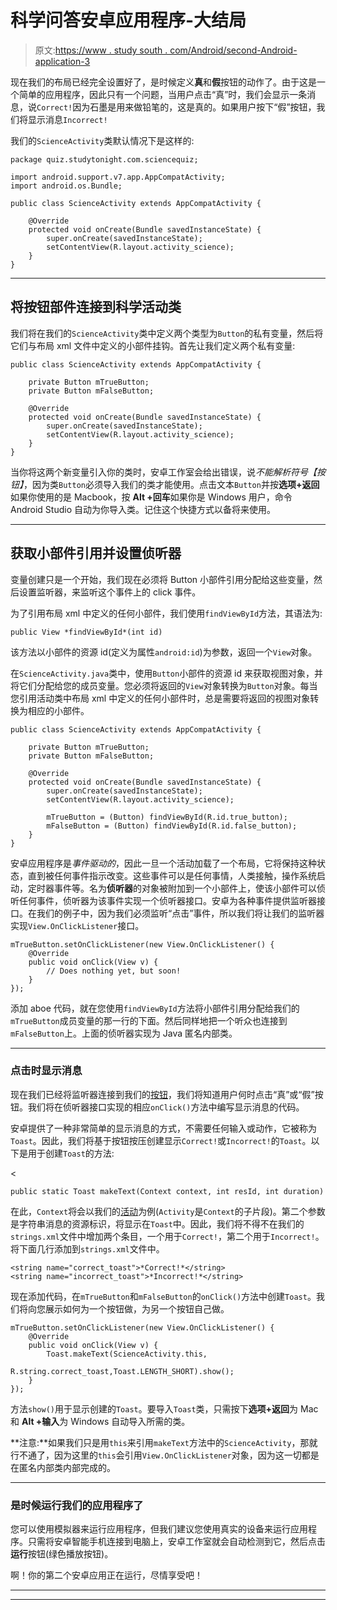 # 科学问答安卓应用程序-大结局

> 原文:[https://www . study south . com/Android/second-Android-application-3](https://www.studytonight.com/android/second-android-application-3)

现在我们的布局已经完全设置好了，是时候定义**真**和**假**按钮的动作了。由于这是一个简单的应用程序，因此只有一个问题，当用户点击“真”时，我们会显示一条消息，说`Correct!`因为石墨是用来做铅笔的，这是真的。如果用户按下“假”按钮，我们将显示消息`Incorrect!`

我们的`ScienceActivity`类默认情况下是这样的:

```
package quiz.studytonight.com.sciencequiz;

import android.support.v7.app.AppCompatActivity;
import android.os.Bundle;

public class ScienceActivity extends AppCompatActivity {

    @Override
    protected void onCreate(Bundle savedInstanceState) {
        super.onCreate(savedInstanceState);
        setContentView(R.layout.activity_science);
    }
}
```

* * *

## 将按钮部件连接到科学活动类

我们将在我们的`ScienceActivity`类中定义两个类型为`Button`的私有变量，然后将它们与布局 xml 文件中定义的小部件挂钩。首先让我们定义两个私有变量:

```
public class ScienceActivity extends AppCompatActivity {

    private Button mTrueButton;
    private Button mFalseButton;

    @Override
    protected void onCreate(Bundle savedInstanceState) {
        super.onCreate(savedInstanceState);
        setContentView(R.layout.activity_science);
    }
}
```

当你将这两个新变量引入你的类时，安卓工作室会给出错误，说*不能解析符号【按钮】*，因为类`Button`必须导入我们的类才能使用。点击文本`Button`并按**选项+返回**如果你使用的是 Macbook，按 **Alt +回车**如果你是 Windows 用户，命令 Android Studio 自动为你导入类。记住这个快捷方式以备将来使用。

* * *

## 获取小部件引用并设置侦听器

变量创建只是一个开始，我们现在必须将 Button 小部件引用分配给这些变量，然后设置监听器，来监听这个事件上的 click 事件。

为了引用布局 xml 中定义的任何小部件，我们使用`findViewById`方法，其语法为:

```
public View *findViewById*(int id)
```

该方法以小部件的资源 id(定义为属性`android:id`)为参数，返回一个`View`对象。

在`ScienceActivity.java`类中，使用`Button`小部件的资源 id 来获取视图对象，并将它们分配给您的成员变量。您必须将返回的`View`对象转换为`Button`对象。每当您引用活动类中布局 xml 中定义的任何小部件时，总是需要将返回的视图对象转换为相应的小部件。

```
public class ScienceActivity extends AppCompatActivity {

    private Button mTrueButton;
    private Button mFalseButton;

    @Override
    protected void onCreate(Bundle savedInstanceState) {
        super.onCreate(savedInstanceState);
        setContentView(R.layout.activity_science);

        mTrueButton = (Button) findViewById(R.id.true_button);
        mFalseButton = (Button) findViewById(R.id.false_button);
    }
}
```

安卓应用程序是*事件驱动的*，因此一旦一个活动加载了一个布局，它将保持这种状态，直到被任何事件指示改变。这些事件可以是任何事情，人类接触，操作系统启动，定时器事件等。名为**侦听器**的对象被附加到一个小部件上，使该小部件可以侦听任何事件，侦听器为该事件实现一个侦听器接口。安卓为各种事件提供监听器接口。在我们的例子中，因为我们必须监听“点击”事件，所以我们将让我们的监听器实现`View.OnClickListener`接口。

```
mTrueButton.setOnClickListener(new View.OnClickListener() {
	@Override
	public void onClick(View v) {
		// Does nothing yet, but soon!
	}
});
```

添加 aboe 代码，就在您使用`findViewById`方法将小部件引用分配给我们的`mTrueButton`成员变量的那一行的下面。然后同样地把一个听众也连接到`mFalseButton`上。上面的侦听器实现为 Java 匿名内部类。

* * *

### 点击时显示消息

现在我们已经将监听器连接到我们的[按钮](android-button-view)，我们将知道用户何时点击“真”或“假”按钮。我们将在侦听器接口实现的相应`onClick()`方法中编写显示消息的代码。

安卓提供了一种非常简单的显示消息的方式，不需要任何输入或动作，它被称为`Toast`。因此，我们将基于按钮按压创建显示`Correct!`或`Incorrect!`的`Toast`。以下是用于创建`Toast`的方法:

<

```
public static Toast makeText(Context context, int resId, int duration)
```

在此，`Context`将会以我们的[活动](activity-in-android)为例(`Activity`是`Context`的子片段)。第二个参数是字符串消息的资源标识，将显示在`Toast`中。因此，我们将不得不在我们的`strings.xml`文件中增加两个条目，一个用于`Correct!`，第二个用于`Incorrect!`。将下面几行添加到`strings.xml`文件中。

```
<string name="correct_toast">*Correct!*</string>
<string name="incorrect_toast">*Incorrect!*</string>
```

现在添加代码，在`mTrueButton`和`mFalseButton`的`onClick()`方法中创建`Toast`。我们将向您展示如何为一个按钮做，为另一个按钮自己做。

```
mTrueButton.setOnClickListener(new View.OnClickListener() {
	@Override
	public void onClick(View v) {
		Toast.makeText(ScienceActivity.this,
                           R.string.correct_toast,Toast.LENGTH_SHORT).show();
	}
});
```

方法`show()`用于显示创建的`Toast`。要导入`Toast`类，只需按下**选项+返回**为 Mac 和 **Alt +输入**为 Windows 自动导入所需的类。

**注意:**如果我们只是用`this`来引用`makeText`方法中的`ScienceActivity`，那就行不通了，因为这里的`this`会引用`View.OnClickListener`对象，因为这一切都是在匿名内部类内部完成的。

* * *

### 是时候运行我们的应用程序了

您可以使用模拟器来运行应用程序，但我们建议您使用真实的设备来运行应用程序。只需将安卓智能手机连接到电脑上，安卓工作室就会自动检测到它，然后点击**运行**按钮(绿色播放按钮)。

啊！你的第二个安卓应用正在运行，尽情享受吧！

* * *

* * *